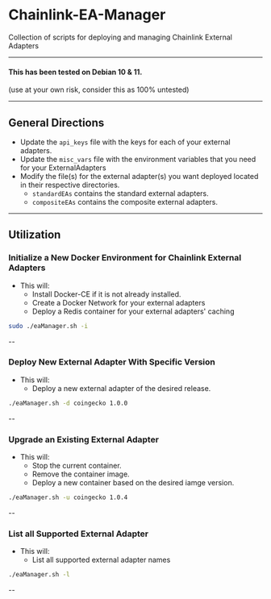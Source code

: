 # Chainlink-EA-Manager
Collection of scripts for deploying and managing Chainlink External Adapters

---

#### This has been tested on Debian 10 & 11.

(use at your own risk, consider this as 100% untested)

---
## General Directions
* Update the ```api_keys``` file with the keys for each of your external adapters.
* Update the ```misc_vars``` file with the environment variables that you need for your ExternalAdapters
* Modify the file(s) for the external adapter(s) you want deployed located in their respective directories.
  * ```standardEAs``` contains the standard external adapters.
  * ```compositeEAs``` contains the composite external adapters. 

---
## Utilization
### Initialize a New Docker Environment for Chainlink External Adapters
* This will:
  * Install Docker-CE if it is not already installed.
  * Create a Docker Network for your external adapters
  * Deploy a Redis container for your external adapters' caching

```bash
sudo ./eaManager.sh -i
```


--
### Deploy New External Adapter With Specific Version
* This will:
  * Deploy a new external adapter of the desired release.
  
```bash
./eaManager.sh -d coingecko 1.0.0
```


--
### Upgrade an Existing External Adapter
* This will:
  * Stop the current container.
  * Remove the container image.
  * Deploy a new container based on the desired iamge version.

```bash
./eaManager.sh -u coingecko 1.0.4
```


--
### List all Supported External Adapter
* This will:
  * List all supported external adapter names

```bash
./eaManager.sh -l
```


--
